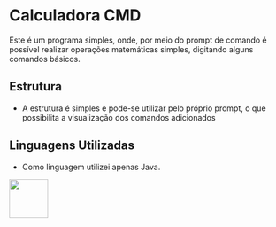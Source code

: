 # Calculadora CMD

Este é um programa simples, onde, por meio do prompt de comando é possível realizar operações matemáticas simples, digitando alguns comandos básicos.

## Estrutura 
- A estrutura é simples e pode-se utilizar pelo próprio prompt, o que possibilita a visualização dos comandos adicionados

## Linguagens Utilizadas

- Como linguagem utilizei apenas Java.

<img width="70" height = "70" src="https://cdn.jsdelivr.net/gh/devicons/devicon@latest/icons/java/java-original-wordmark.svg" />
          

